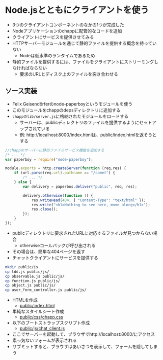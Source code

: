 # Node.jsとともにクライアントを使う

* 3つのクライアントコンポーネントのなかの1つが完成した
* Nodeアプリケーションのchappに配管的なコードを追加
* クライアントにサービスを提供させてみる
* HTTPサーバーモジュールを通じて静的ファイルを提供する概念を持っていない
    * Nodeは低水準のランタイムであるため
* 静的ファイルを提供するには、ファイルをクライアントにストリーミングしなければならない
    * 要求のURLとディスク上のファイルを突き合わせる

## ソース実装

* Felix Geisendörferのnode-paperboyというモジュールを使う
* このモジュールをchappのdepsディレクトリに追加する
* `chappのlib/server.js`に格納されたモジュールをロードする
    * サーバーは、publicディレクトリのファイルを提供するようにセットアップされている
    * 例: http://localhost:8000/index.htmlは、public/index.htmlを返そうとする 

```javascript
//chappのサーバーに静的ファイルサービス機能を追加する
/* ... */
var paperboy = require("node-paperboy");

module.exports = http.createServer(function (req,res) {
    if (url.parse(req.url).pathname == "/comet") {
        /* ... */
    } else {
        var delivery = paperbos.deliver("public", req, res);

        delivery.otherwise(function () {
            res.writeHead(404, { "Content-Type": "text/html" });
            res.write("<h1>Nothing to see here, move along</h1>");
            res.close();
        });
    }
});
```

* publicディレクトリに要求されたURLに対応するファイルが見つからない場合
    * otherwiseコールバックが呼び出される
* その場合は、簡単な404ページを返す
* チャットクライアントにサービスを提供する

```bash
mkdir public/js
cp tdd.js public/js/
cp observable.js public/js/
cp function.js public/js/
cp object.js public/js/
cp user_form_controller.js public/js/
```

* HTMLを作成
    * [public/index.html](public/index.html)
* 単純なスタイルシート作成
    * [public/css/chapp.css](public/css/chapp.css)
* 以下のブートストラップスクリプト作成
    * [public/js/chat_client.js](public/js/chat_client.js)
* ここでサーバーを起動して、ブラウザでhttp://localhost:8000/にアクセス
* 素っ気ないフォームが表示される
* サブミットすると、ブラウザはあいさつを表示して、フォームを隠してしまう

